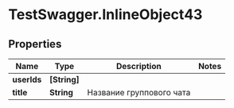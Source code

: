 # TestSwagger.InlineObject43

## Properties

Name | Type | Description | Notes
------------ | ------------- | ------------- | -------------
**userIds** | **[String]** |  | 
**title** | **String** | Название группового чата | 


